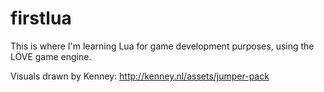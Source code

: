 # firstlua
This is where I'm learning Lua for game development purposes, using the LÖVE game engine.

Visuals drawn by Kenney: http://kenney.nl/assets/jumper-pack
